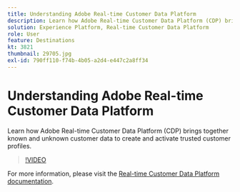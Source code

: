 ```yaml
---
title: Understanding Adobe Real-time Customer Data Platform
description: Learn how Adobe Real-time Customer Data Platform (CDP) brings together known and unknown customer data to create and activate trusted customer profiles.
solution: Experience Platform, Real-time Customer Data Platform
role: User
feature: Destinations
kt: 3821
thumbnail: 29705.jpg
exl-id: 790ff110-f74b-4b05-a2d4-e447c2a8ff34
---
```

# Understanding Adobe Real-time Customer Data Platform

Learn how Adobe Real-time Customer Data Platform (CDP) brings together known and unknown customer data to create and activate trusted customer profiles.

>[!VIDEO](https://video.tv.adobe.com/v/29705?quality=12&learn=on)

For  more information, please visit the [Real-time Customer Data Platform documentation](https://experienceleague.adobe.com/docs/experience-platform/rtcdp/overview.html).
